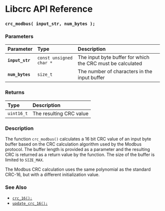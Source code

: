 # Libcrc API Reference

### `crc_modbus( input_str, num_bytes );`

### Parameters

| Parameter | Type | Description |
| :--- | :--- | :--- |
|**`input_str`**|`const unsigned char *`|The input byte buffer for which the CRC must be calculated|
|**`num_bytes`**|`size_t`|The number of characters in the input buffer|

### Returns

| Type | Description |
| :--- | :--- |
|`uint16_t`|The resulting CRC value|

### Description

The function `crc_modbus()` calculates a 16 bit CRC value of an input byte buffer based on the
CRC calculation algorithm used by the Modbus protocol.
The buffer length is provided as a parameter and the resulting CRC is returned
as a return value by the function. The size of the buffer is limited to `SIZE_MAX`.

The Modbus CRC calculation uses the same polynomial as the standard CRC-16, but with a
different initialization value.

### See Also

* [`crc_16();`](crc_16.md)
* [`update_crc_16();`](update_crc_16.md)
